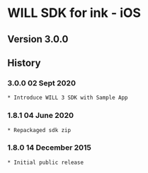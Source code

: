 # WILL SDK for ink - iOS

## Version 3.0.0

## History

### 3.0.0   02 Sept 2020
    * Introduce WILL 3 SDK with Sample App

### 1.8.1   04 June 2020
    * Repackaged sdk zip

### 1.8.0   14 December 2015
    * Initial public release

    